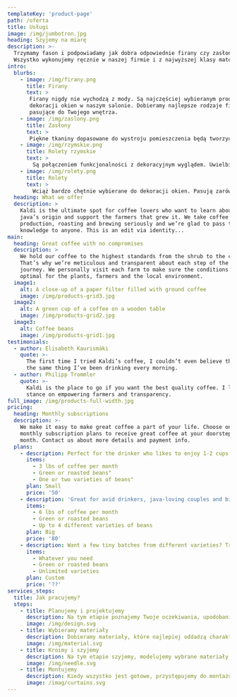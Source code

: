 ```yaml
---
templateKey: 'product-page'
path: /oferta
title: Usługi
image: /img/jumbotron.jpg
heading: Szyjemy na miarę
description: >-
  Trzymamy fason i podpowiadamy jak dobra odpowiednie firany czy zasłony do domu lub mieszkania. Dysponujemy paletami wzorów i kolorów
  Wszystko wykonujemy ręcznie w naszej firmie i z najwyższej klasy materiałów. Dowiedz się co możemy dla Ciebie uszyć.
intro:
  blurbs:
    - image: /img/firany.png
      title: Firany
      text: >
       Firany nigdy nie wychodzą z mody. Są najczęściej wybieranym produktem do 
       dekoracji okien w naszym salonie. Dobieramy najlepsze rodzaje firanek 
       pasujące do Twojego wnętrza.
    - image: /img/zaslony.png
      title: Zasłony
      text: >
       Piękne tkaniny dopasowane do wystroju pomieszczenia będą tworzyć spójną i stylową aranżację wnętrz. Bardzo często wykorzystujemy zasłony do dekoracji okien. Nadają one pomieszczeniu wyjątkowego charakteru. 
    - image: /img/rzymskie.png
      title: Rolety rzymskie
      text: >
        Są połączeniem funkcjonalności z dekoracyjnym wyglądem. Uwielbiamy wykorzystywać rolety rzymskie do projektowania wystroju okien, ponieważ osłaniają przed słońcem (niczym tradycyjne rolety) oraz wyglądają niezwykle efektownie.
    - image: /img/rolety.png
      title: Rolety
      text: >
        Wciąż bardzo chętnie wybierane do dekoracji okien. Pasują zarówno do nowoczesnych jak i klasycznych wnętrz. Rolety są niezwykle funkcjonalne, a ich odpowiedni dobór będzie subtelnym uzupełnieniem aranżacji wnętrza.
  heading: What we offer
  description: >
    Kaldi is the ultimate spot for coffee lovers who want to learn about their
    java’s origin and support the farmers that grew it. We take coffee
    production, roasting and brewing seriously and we’re glad to pass that
    knowledge to anyone. This is an edit via identity...
main:
  heading: Great coffee with no compromises
  description: >
    We hold our coffee to the highest standards from the shrub to the cup.
    That’s why we’re meticulous and transparent about each step of the coffee’s
    journey. We personally visit each farm to make sure the conditions are
    optimal for the plants, farmers and the local environment.
  image1:
    alt: A close-up of a paper filter filled with ground coffee
    image: /img/products-grid3.jpg
  image2:
    alt: A green cup of a coffee on a wooden table
    image: /img/products-grid2.jpg
  image3:
    alt: Coffee beans
    image: /img/products-grid1.jpg
testimonials:
  - author: Elisabeth Kaurismäki
    quote: >-
      The first time I tried Kaldi’s coffee, I couldn’t even believe that was
      the same thing I’ve been drinking every morning.
  - author: Philipp Trommler
    quote: >-
      Kaldi is the place to go if you want the best quality coffee. I love their
      stance on empowering farmers and transparency.
full_image: /img/products-full-width.jpg
pricing:
  heading: Monthly subscriptions
  description: >-
    We make it easy to make great coffee a part of your life. Choose one of our
    monthly subscription plans to receive great coffee at your doorstep each
    month. Contact us about more details and payment info.
  plans:
    - description: Perfect for the drinker who likes to enjoy 1-2 cups per day.
      items:
        - 3 lbs of coffee per month
        - Green or roasted beans"
        - One or two varieties of beans"
      plan: Small
      price: '50'
    - description: 'Great for avid drinkers, java-loving couples and bigger crowds'
      items:
        - 6 lbs of coffee per month
        - Green or roasted beans
        - Up to 4 different varieties of beans
      plan: Big
      price: '80'
    - description: Want a few tiny batches from different varieties? Try our custom plan
      items:
        - Whatever you need
        - Green or roasted beans
        - Unlimited varieties
      plan: Custom
      price: '??'
services_steps:
  title: Jak pracujemy?
  steps:
    - title: Planujemy i projektujemy
      description: Na tym etapie poznajemy Twoje oczekiwania, upodobania i ewentualne pomysły na wystrój okna. Bierzemy te informacje pod uwagę tworząc koncepcję na aranżację okienną. Na tym etapie dokonujemy również pomiarów pomieszczenia.
      image: /img/design.svg
    - title: Wybieramy materiały
      description: Dobieramy materiały, które najlepiej oddadzą charakter Twoich wnętrz. Posiadamy firany, zasłony, rolety rzymskie, żaluzje oraz wiele innych możliwości na udekorowanie okna. Wybieramy również kolory i wzory. Kalkulujemy koszty projektu oraz przystępujemy do jego realizacji po zaakceptowaniu koncepcji.
      image: /img/material.svg
    - title: Kroimy i szyjemy
      description: Na tym etapie szyjemy, modelujemy wybrane materiały, które będą składać się na wystrój Twoich okien. Tworzymy oraz docinamy materiały idealnie na wymiar. Realizacja usługi trwa 2-6 tygodni.
      image: /img/needle.svg
    - title: Montujemy
      description: Kiedy wszystko jest gotowe, przystępujemy do montażu dekoracji okna. Zakładamy materiały, modelujemy, a Ty cieszysz się wyjątkowym wystrojem swoich wnętrz.
      image: /imag/curtains.svg
---
```

